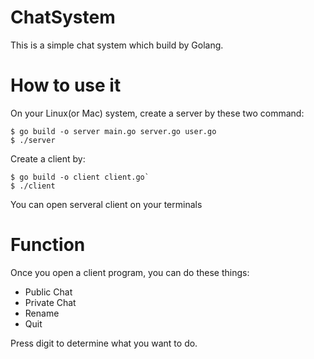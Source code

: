 # ChatSystem
This is a simple chat system which build by Golang. 

# How to use it
On your Linux(or Mac) system, create a server by these two command:

```
$ go build -o server main.go server.go user.go
$ ./server
```

Create a client by:
```
$ go build -o client client.go`
$ ./client
```

You can open serveral client on your terminals

# Function
Once you open a client program, you can do these things:
* Public Chat
* Private Chat
* Rename
* Quit

Press digit to determine what you want to do.
